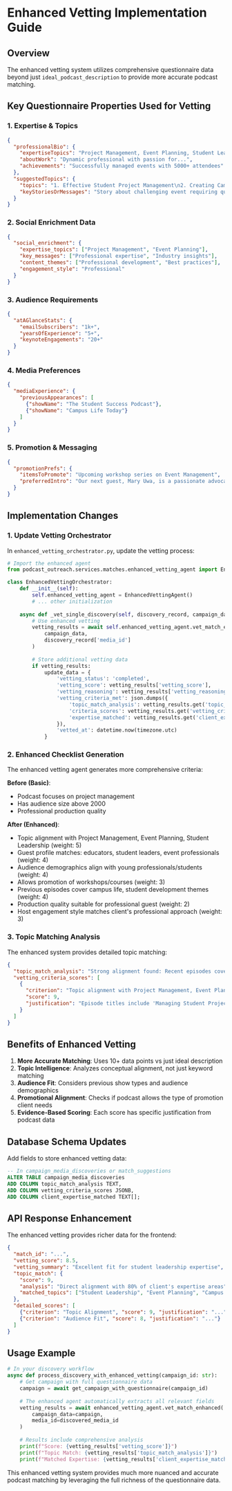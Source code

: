 # Enhanced Vetting Implementation Guide

## Overview
The enhanced vetting system utilizes comprehensive questionnaire data beyond just `ideal_podcast_description` to provide more accurate podcast matching.

## Key Questionnaire Properties Used for Vetting

### 1. **Expertise & Topics**
```json
{
  "professionalBio": {
    "expertiseTopics": "Project Management, Event Planning, Student Leadership",
    "aboutWork": "Dynamic professional with passion for...",
    "achievements": "Successfully managed events with 5000+ attendees"
  },
  "suggestedTopics": {
    "topics": "1. Effective Student Project Management\n2. Creating Campus Events",
    "keyStoriesOrMessages": "Story about challenging event requiring quick problem-solving"
  }
}
```

### 2. **Social Enrichment Data**
```json
{
  "social_enrichment": {
    "expertise_topics": ["Project Management", "Event Planning"],
    "key_messages": ["Professional expertise", "Industry insights"],
    "content_themes": ["Professional development", "Best practices"],
    "engagement_style": "Professional"
  }
}
```

### 3. **Audience Requirements**
```json
{
  "atAGlanceStats": {
    "emailSubscribers": "1k+",
    "yearsOfExperience": "5+",
    "keynoteEngagements": "20+"
  }
}
```

### 4. **Media Preferences**
```json
{
  "mediaExperience": {
    "previousAppearances": [
      {"showName": "The Student Success Podcast"},
      {"showName": "Campus Life Today"}
    ]
  }
}
```

### 5. **Promotion & Messaging**
```json
{
  "promotionPrefs": {
    "itemsToPromote": "Upcoming workshop series on Event Management",
    "preferredIntro": "Our next guest, Mary Uwa, is a passionate advocate..."
  }
}
```

## Implementation Changes

### 1. Update Vetting Orchestrator

In `enhanced_vetting_orchestrator.py`, update the vetting process:

```python
# Import the enhanced agent
from podcast_outreach.services.matches.enhanced_vetting_agent import EnhancedVettingAgent

class EnhancedVettingOrchestrator:
    def __init__(self):
        self.enhanced_vetting_agent = EnhancedVettingAgent()
        # ... other initialization
    
    async def _vet_single_discovery(self, discovery_record, campaign_data):
        # Use enhanced vetting
        vetting_results = await self.enhanced_vetting_agent.vet_match_enhanced(
            campaign_data, 
            discovery_record['media_id']
        )
        
        # Store additional vetting data
        if vetting_results:
            update_data = {
                'vetting_status': 'completed',
                'vetting_score': vetting_results['vetting_score'],
                'vetting_reasoning': vetting_results['vetting_reasoning'],
                'vetting_criteria_met': json.dumps({
                    'topic_match_analysis': vetting_results.get('topic_match_analysis'),
                    'criteria_scores': vetting_results.get('vetting_criteria_scores'),
                    'expertise_matched': vetting_results.get('client_expertise_matched')
                }),
                'vetted_at': datetime.now(timezone.utc)
            }
```

### 2. Enhanced Checklist Generation

The enhanced vetting agent generates more comprehensive criteria:

**Before (Basic)**:
- Podcast focuses on project management
- Has audience size above 2000
- Professional production quality

**After (Enhanced)**:
- Topic alignment with Project Management, Event Planning, Student Leadership (weight: 5)
- Guest profile matches: educators, student leaders, event professionals (weight: 4)
- Audience demographics align with young professionals/students (weight: 4)
- Allows promotion of workshops/courses (weight: 3)
- Previous episodes cover campus life, student development themes (weight: 4)
- Production quality suitable for professional guest (weight: 2)
- Host engagement style matches client's professional approach (weight: 3)

### 3. Topic Matching Analysis

The enhanced system provides detailed topic matching:

```json
{
  "topic_match_analysis": "Strong alignment found: Recent episodes cover 'student leadership development' and 'campus event planning' which directly match client's expertise. Keywords 'project management', 'student organizations', and 'leadership' appear frequently. Guest profile includes university administrators and student success coaches, matching client's target audience.",
  "vetting_criteria_scores": [
    {
      "criterion": "Topic alignment with Project Management, Event Planning",
      "score": 9,
      "justification": "Episode titles include 'Managing Student Projects' and 'Event Planning 101'"
    }
  ]
}
```

## Benefits of Enhanced Vetting

1. **More Accurate Matching**: Uses 10+ data points vs just ideal description
2. **Topic Intelligence**: Analyzes conceptual alignment, not just keyword matching
3. **Audience Fit**: Considers previous show types and audience demographics
4. **Promotional Alignment**: Checks if podcast allows the type of promotion client needs
5. **Evidence-Based Scoring**: Each score has specific justification from podcast data

## Database Schema Updates

Add fields to store enhanced vetting data:

```sql
-- In campaign_media_discoveries or match_suggestions
ALTER TABLE campaign_media_discoveries 
ADD COLUMN topic_match_analysis TEXT,
ADD COLUMN vetting_criteria_scores JSONB,
ADD COLUMN client_expertise_matched TEXT[];
```

## API Response Enhancement

The enhanced vetting provides richer data for the frontend:

```json
{
  "match_id": "...",
  "vetting_score": 8.5,
  "vetting_summary": "Excellent fit for student leadership expertise",
  "topic_match": {
    "score": 9,
    "analysis": "Direct alignment with 80% of client's expertise areas",
    "matched_topics": ["Student Leadership", "Event Planning", "Campus Life"]
  },
  "detailed_scores": [
    {"criterion": "Topic Alignment", "score": 9, "justification": "..."},
    {"criterion": "Audience Fit", "score": 8, "justification": "..."}
  ]
}
```

## Usage Example

```python
# In your discovery workflow
async def process_discovery_with_enhanced_vetting(campaign_id: str):
    # Get campaign with full questionnaire data
    campaign = await get_campaign_with_questionnaire(campaign_id)
    
    # The enhanced agent automatically extracts all relevant fields
    vetting_results = await enhanced_vetting_agent.vet_match_enhanced(
        campaign_data=campaign,
        media_id=discovered_media_id
    )
    
    # Results include comprehensive analysis
    print(f"Score: {vetting_results['vetting_score']}")
    print(f"Topic Match: {vetting_results['topic_match_analysis']}")
    print(f"Matched Expertise: {vetting_results['client_expertise_matched']}")
```

This enhanced vetting system provides much more nuanced and accurate podcast matching by leveraging the full richness of the questionnaire data.